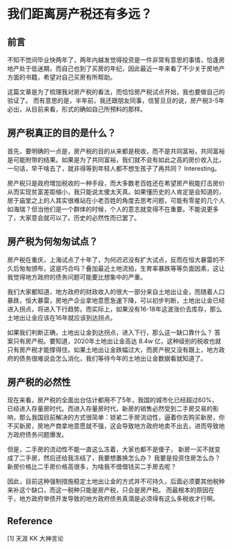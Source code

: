 # 我们距离房产税还有多远？

## 前言

不知不觉间毕业快两年了，两年内越发觉得投资是一件非常有意思的事情，恰逢房地产处于低迷期，而自己也到了买房的年纪，因此最近一年来看了不少关于房地产方面的书籍，希望对自己买房有所帮助。

这篇文章是为了梳理我对房产税的看法，而恰恰房产税试点开始，我也要做自己的验证了。 而有意思的是，半年前，我还跟朋友同事，信誓旦旦的说，房产税3-5年必出，从目前来看，形式的确如自己所预料的那样。

## 房产税真正的目的是什么？

首先，要明确的一点是，房产税的目的从来都是税收，而不是共同富裕，共同富裕是可能附带的结果。如果是为了共同富裕，我们就不会有如此之高的房价收入比，一句话，早干啥去了，就非得等到年轻人都不想生孩子了再共同？ Interesting。

房产税只是政府增加税收的一种手段，而大多数老百姓还在希望房产税能打击房价从而实现贫富差距缩小，我只能说太傻太天真。如果懂历史的人肯定是会知道的，居于庙堂之上的人其实很难站在小老百姓的角度去思考问题，可能有零星的几个人如海瑞？但当他们是一个群体的时候，个人的意志就变得不在重要。不能说更多了，大家意会就可以了。历史的必然性而已罢了。

## 房产税为何匆匆试点？

房产税在重庆，上海试点了十年了，为何迟迟没有扩大试点，反而在恒大暴雷的不久后匆匆颁布，这是巧合吗？叠加最近土地流拍，生育率暴跌等等负面因素，这让我觉得地方政府的债务问题可能要比想象中的严重。

我们大家都知道，地方政府的财政收入的很大一部分来自土地出让金，而随着人口暴跌，恒大暴雷，房地产企业拿地意愿急速下降，可以初步判断，土地出让金已经进入拐点，将进入下行趋势。而实际上，如果没有16-18年这波涨价去库存，那么土地出让金应该在16年就应该到达拐点。

如果我们判断正确，土地出让金到达拐点，进入下行，那么这一缺口靠什么？ 答案只有房产税。要知道，2020年土地出让金高达 8.4w 亿，这种级别的税收也就只有房产税才能撑得住。如果土地出让金跌幅过大，而房产税又没有跟上，地方政府的债务很难说会怎么消化，我们等待今年的土地出让金数据看就知道了。

## 房产税的必然性

现在来看，房产税的全面出台估计都用不了5年，我国的城市化已经超过60%， 已经进入存量房时代。而进入存量房时代，新房的销售必然受到二手房交易的影响，那么我国目前解决的方式很简单：锁紧二手房流动性，逼着你去购买新房，你不买新房，房地产商拿地意愿就不强，这会导致地方政府地卖不出去，进而导致地方政府债务问题爆发。

但是，二手房的流动性不能一直这么冻着，大家也都不是傻子， 新房一买不就变成了二手房，然后还给我冻结了，我要想置换怎么办？ 我要是投资住房怎么办？新房价格比二手房价格高很多，为啥我不借借钱买二手房去呢？

因此，目前这种强制措施稳定土地出让金的方式并不可持久，后面必须要其他税种来补这个缺口，而这一税种只能是房产税，只会是房产税。 而最根本的原因在于，地方政府举债开发导致的地方政府债务真滴是必须得有这么多税收才行啊。









## Reference

[1] 天涯 KK 大神言论



